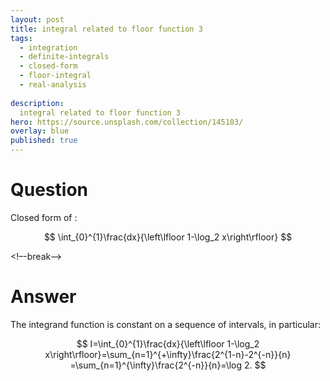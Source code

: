 ```yaml
---
layout: post
title: integral related to floor function 3
tags:
  - integration   
  - definite-integrals
  - closed-form
  - floor-integral
  - real-analysis
  
description:  
  integral related to floor function 3
hero: https://source.unsplash.com/collection/145103/
overlay: blue
published: true
---
```



# Question

Closed form of :

$$
\int_{0}^{1}\frac{dx}{\left\lfloor 1-\log_2 x\right\rfloor}
$$


<!–-break-–>


# Answer

The integrand function is constant on a sequence of intervals, in particular:

$$
I=\int_{0}^{1}\frac{dx}{\left\lfloor 1-\log_2 x\right\rfloor}=\sum_{n=1}^{+\infty}\frac{2^{1-n}-2^{-n}}{n}
=\sum_{n=1}^{\infty}\frac{2^{-n}}{n}=\log 2.
$$
